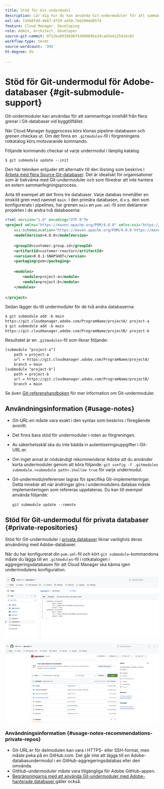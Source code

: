 ```yaml
---
title: Stöd för Git-undermodul
description: Lär dig hur du kan använda Git-undermoduler för att sammanfoga innehåll från flera grenar i Git-databaser vid byggtillfället.
exl-id: fa5b0f49-4b87-4f39-ad50-7e62094d85f4
feature: Cloud Manager, Developing
role: Admin, Architect, Developer
source-git-commit: 0712ba8918696f4300089be24cad3e4125416c02
workflow-type: tm+mt
source-wordcount: '391'
ht-degree: 0%

---
```


# Stöd för Git-undermodul för Adobe-databaser {#git-submodule-support}

Git-undermoduler kan användas för att sammanfoga innehåll från flera grenar i Git-databaser vid byggtillfället.

När Cloud Manager byggprocess körs klonas pipeline-databasen och grenen checkas ut. Om det finns en `.gitmodules`-fil i förgreningens rotkatalog körs motsvarande kommando.

Följande kommando checkar ut varje undermodul i lämplig katalog.

```
$ git submodule update --init
```

Den här tekniken erbjuder ett alternativ till den lösning som beskrivs i [Arbeta med flera Source Git-databaser](/help/implementing/cloud-manager/managing-code/working-with-multiple-source-git-repositories.md). Det är idealiskt för organisationer som är bekväma med Git-undermoduler och som föredrar att inte hantera en extern sammanfogningsprocess.

Anta till exempel att det finns tre databaser. Varje databas innehåller en enskild gren med namnet `main`. I den primära databasen, d.v.s. den som konfigurerats i pipelines, har grenen `main` en `pom.xml`-fil som deklarerar projekten i de andra två databaserna:

```xml
<?xml version="1.0" encoding="UTF-8"?>
<project xmlns="https://maven.apache.org/POM/4.0.0" xmlns:xsi="https://www.w3.org/2001/XMLSchema-instance"
    xsi:schemaLocation="https://maven.apache.org/POM/4.0.0 https://maven.apache.org/maven-v4_0_0.xsd">
    <modelVersion>4.0.0</modelVersion>
   
    <groupId>customer.group.id</groupId>
    <artifactId>customer-reactor</artifactId>
    <version>0.0.1-SNAPSHOT</version>
    <packaging>pom</packaging>
   
    <modules>
        <module>project-a</module>
        <module>project-b</module>
    </modules>
   
</project>
```

Sedan lägger du till undermoduler för de två andra databaserna:

```shell
$ git submodule add -b main https://git.cloudmanager.adobe.com/ProgramName/projectA/ project-a
$ git submodule add -b main https://git.cloudmanager.adobe.com/ProgramName/projectB/ project-b
```

Resultatet är en `.gitmodules`-fil som liknar följande:

```text
[submodule "project-a"]
    path = project-a
    url = https://git.cloudmanager.adobe.com/ProgramName/projectA/
    branch = main
[submodule "project-b"]
    path = project-b
    url = https://git.cloudmanager.adobe.com/ProgramName/projectB/
    branch = main
```

Se även [Git-referenshandboken](https://git-scm.com/book/en/v2/Git-Tools-Submodules) för mer information om Git-undermoduler.

## Användningsinformation {#usage-notes}

* Git-URL:en måste vara exakt i den syntax som beskrivs i föregående avsnitt.
* Det finns bara stöd för undermoduler i roten av förgreningen.
* Av säkerhetsskäl ska du inte bädda in autentiseringsuppgifter i Git-URL:er.
* Om inget annat är nödvändigt rekommenderar Adobe att du använder korta undermoduler genom att köra följande:
  `git config -f .gitmodules submodule.<submodule path>.shallow true` för varje undermodul.
* Git-undermodulreferenser lagras för specifika Git-implementeringar. Detta innebär att när ändringar görs i undermodulens databas måste implementeringen som refereras uppdateras.
Du kan till exempel använda följande:

  `git submodule update --remote`

## Stöd för Git-undermodul för privata databaser {#private-repositories}

Stöd för Git-undermoduler i [privata databaser](private-repositories.md) liknar vanligtvis deras användning med Adobe-databaser.

När du har konfigurerat din `pom.xml`-fil och kört `git submodule`-kommandona måste du lägga till en `.gitmodules`-fil i rotkatalogen i aggregeringsdatabasen för att Cloud Manager ska känna igen undermodulens konfiguration.

![.gitmodules-fil](assets/gitmodules.png)

![Aggregator](assets/aggregator.png)

### Användningsinformation {#usage-notes-recommendations-private-repos}

* Git-URL:er för delmodulen kan vara i HTTPS- eller SSH-format, men måste peka på en GitHub.com. Det går inte att lägga till en Adobe-databasundermodul i en GitHub-aggregeringsdatabas eller den omvända.
* GitHub-undermoduler måste vara tillgängliga för Adobe GitHub-appen.
* [Begränsningarna med att använda Git-undermoduler med Adobe-hanterade databaser ](#limitations-recommendations) gäller också.
